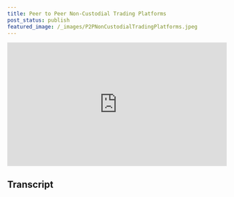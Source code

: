 ```yaml
---
title: Peer to Peer Non-Custodial Trading Platforms
post_status: publish
featured_image: /_images/P2PNonCustodialTradingPlatforms.jpeg
---
```


<div style="padding:56.25% 0 0 0;position:relative;"><iframe src="https://player.vimeo.com/video/844661242?badge=0&amp;autopause=0&amp;player_id=0&amp;app_id=58479" frameborder="0" allow="autoplay; fullscreen; picture-in-picture" allowfullscreen style="position:absolute;top:0;left:0;width:100%;height:100%;" title="068 Peer to Peer Non-Custodial Trading Platforms"></iframe></div>

<div style="margin-bottom:30px;"></div>

## Transcript

